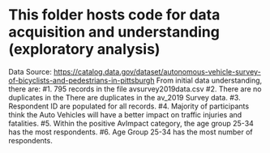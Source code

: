 # This folder hosts code for data acquisition and understanding (exploratory analysis)

Data Source: https://catalog.data.gov/dataset/autonomous-vehicle-survey-of-bicyclists-and-pedestrians-in-pittsburgh
From initial data understanding, there are:
#1. 795 records in the file avsurvey2019data.csv
#2. There are no duplicates in the There are duplicates in the av_2019 Survey data.
#3. Respondent ID are populated for all records. 
#4. Majority of participants think the Auto Vehicles will have a better impact on traffic injuries and fatalities.
#5. Within the positive AvImpact category, the age group 25-34 has the most respondents.
#6. Age Group 25-34 has the most number of respondents. 
